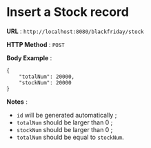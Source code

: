 # Insert a Stock record

**URL** : `http://localhost:8080/blackfriday/stock`

**HTTP Method** : `POST`

**Body Example** :
```
{
	"totalNum": 20000,
	"stockNum": 20000
}
```

**Notes** : 
* `id` will be generated automatically ;
* `totalNum` should be larger than 0 ;
* `stockNum` should be larger than 0 ;
* `totalNum` should be equal to `stockNum`.
